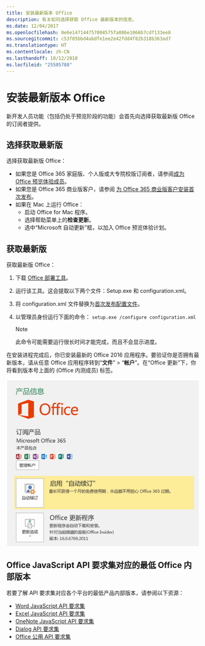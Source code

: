 ```yaml
---
title: 安装最新版本 Office
description: 有关如何选择获取 Office 最新版本的信息。
ms.date: 12/04/2017
ms.openlocfilehash: 0e6e147144757004575fa086e1066b7cdf133ee8
ms.sourcegitcommit: c53f05bbd4abdfe1ee2e42fdd4f82b318b363ad7
ms.translationtype: HT
ms.contentlocale: zh-CN
ms.lasthandoff: 10/12/2018
ms.locfileid: "25505788"
---
```

# <a name="install-the-latest-version-of-office"></a>安装最新版本 Office

新开发人员功能（包括仍处于预览阶段的功能）会首先向选择获取最新版 Office 的订阅者提供。 

## <a name="opt-in-to-getting-the-latest-builds"></a>选择获取最新版

选择获取最新版 Office： 

- 如果您是 Office 365 家庭版、个人版或大专院校版订阅者，请参阅[成为 Office 预览体验成员](https://products.office.com/office-insider)。
- 如果您是 Office 365 商业版客户，请参阅 [为 Office 365 商业版客户安装首次发布](https://support.office.com/article/Install-the-First-Release-build-for-Office-365-for-business-customers-4dd8ba40-73c0-4468-b778-c7b744d03ead)。
- 如果在 Mac 上运行 Office：
    - 启动 Office for Mac 程序。
    - 选择帮助菜单上的**检查更新**。
    - 选中“Microsoft 自动更新”框，以加入 Office 预览体验计划。 

## <a name="get-the-latest-build"></a>获取最新版

获取最新版 Office： 

1. 下载  [Office 部署工具](https://www.microsoft.com/download/details.aspx?id=49117)。 
2. 运行该工具。这会提取以下两个文件：Setup.exe 和 configuration.xml。
3. 将 configuration.xml 文件替换为[首次发布配置文件](https://raw.githubusercontent.com/OfficeDev/Office-Add-in-Commands-Samples/master/Tools/FirstReleaseConfig/configuration.xml)。
4. 以管理员身份运行下面的命令：  `setup.exe /configure configuration.xml` 

    > [!NOTE]
    > 此命令可能需要运行很长时间才能完成，而且不会显示进度。

在安装进程完成后，你已安装最新的 Office 2016 应用程序。要验证你是否拥有最新版本，请从任意 Office 应用程序转到“**文件**” > “**帐户**”。在“Office 更新”下，你将看到版本号上面的 (Office 内测成员) 标签。

![显示产品信息的屏幕截图（带有 Office 预览体验计划标签）](../images/office-insiders.png)

## <a name="minimum-office-builds-for-office-javascript-api-requirement-sets"></a>Office JavaScript API 要求集对应的最低 Office 内部版本

若要了解 API 要求集对应各个平台的最低产品内部版本，请参阅以下资源：

- [Word JavaScript API 要求集](https://docs.microsoft.com/office/dev/add-ins/reference/requirement-sets/word-api-requirement-sets?view=office-js)
- [Excel JavaScript API 要求集](https://docs.microsoft.com/office/dev/add-ins/reference/requirement-sets/excel-api-requirement-sets?view=office-js)
- [OneNote JavaScript API 要求集](https://docs.microsoft.com/office/dev/add-ins/reference/requirement-sets/onenote-api-requirement-sets?view=office-js)
- [Dialog API 要求集](https://docs.microsoft.com/office/dev/add-ins/reference/requirement-sets/dialog-api-requirement-sets?view=office-js)
- [Office 公用 API 要求集](https://docs.microsoft.com/office/dev/add-ins/reference/requirement-sets/office-add-in-requirement-sets?view=office-js)

